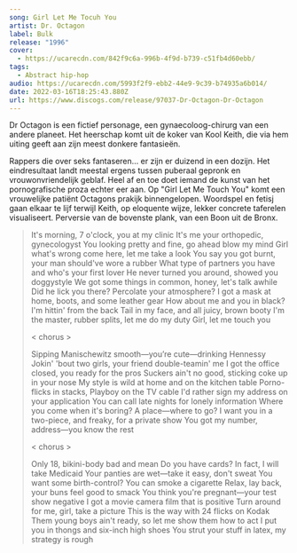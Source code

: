 ```yaml
---
song: Girl Let Me Tocuh You
artist: Dr. Octagon
label: Bulk
release: "1996"
cover:
  - https://ucarecdn.com/842f9c6a-996b-4f9d-b739-c51fb4d60ebb/
tags:
  - Abstract hip-hop
audio: https://ucarecdn.com/5993f2f9-ebb2-44e9-9c39-b74935a6b014/
date: 2022-03-16T18:25:43.880Z
url: https://www.discogs.com/release/97037-Dr-Octagon-Dr-Octagon
---
```

Dr Octagon is een fictief personage, een gynaecoloog-chirurg van een andere planeet. Het heerschap komt uit de koker van Kool Keith, die via hem uiting geeft aan zijn meest donkere fantasieën.

Rappers die over seks fantaseren… er zijn er duizend in een dozijn. Het eindresultaat landt meestal ergens tussen puberaal gepronk en vrouwonvriendelijk geblaf. Heel af en toe doet iemand de kunst van het pornografische proza echter eer aan. Op "Girl Let Me Touch You" komt een vrouwelijke patiënt Octagons prakijk binnengelopen. Woordspel en fetisj gaan elkaar te lijf terwijl Keith, op eloquente wijze, lekker concrete taferelen visualiseert. Perversie van de bovenste plank, van een Boon uit de Bronx.



> It's morning, 7 o'clock, you at my clinic
> It's me your orthopedic, gynecologyst
> You looking pretty and fine, go ahead blow my mind
> Girl what's wrong come here, let me take a look
> You say you got burnt, your man should've wore a rubber
> What type of partners you have and who's your first lover
> He never turned you around, showed you doggystyle
> We got some things in common, honey, let's talk awhile
> Did he lick you there? Percolate your atmosphere?
> I got a mask at home, boots, and some leather gear
> How about me and you in black? I'm hittin' from the back
> Tail in my face, and all juicy, brown booty
> I'm the master, rubber splits, let me do my duty
> Girl, let me touch you
>
> < chorus >
>
> Sipping Manischewitz smooth—you’re cute—drinking Hennessy
> Jokin' 'bout two girls, your friend double-teamin' me
> I got the office closed, you ready for the pros
> Suckers ain't no good, sticking coke up in your nose
> My style is wild at home and on the kitchen table
> Porno-flicks in stacks, Playboy on the TV cable
> I'd rather sign my address on your application
> You can call late nights for lonely information
> Where you come when it's boring? A place—where to go?
> I want you in a two-piece, and freaky, for a private show
> You got my number, address—you know the rest
>
> < chorus >
>
> Only 18, bikini-body bad and mean
> Do you have cards? In fact, I will take Medicaid
> Your panties are wet—take it easy, don't sweat
> You want some birth-control? You can smoke a cigarette
> Relax, lay back, your buns feel good to smack
> You think you're pregnant—your test show negative
> I got a movie camera film that is positive
> Turn around for me, girl, take a picture
> This is the way with 24 flicks on Kodak
> Them young boys ain't ready, so let me show them how to act
> I put you in thongs and six-inch high shoes
> You strut your stuff in latex, my strategy is rough